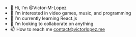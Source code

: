 - 👋 Hi, I’m @Victor-M-Lopez
- 👀 I’m interested in video games, music, and programming
- 🌱 I’m currently learning React.js
- 💞️ I’m looking to collaborate on anything
- 📫 How to reach me contact@victorlopez.me

<!---
Victor-M-Lopez/Victor-M-Lopez is a ✨ special ✨ repository because its `README.md` (this file) appears on your GitHub profile.
You can click the Preview link to take a look at your changes.
--->
